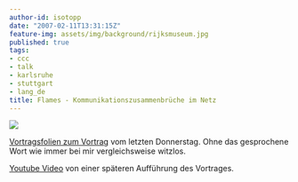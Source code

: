 ```yaml
---
author-id: isotopp
date: "2007-02-11T13:31:15Z"
feature-img: assets/img/background/rijksmuseum.jpg
published: true
tags:
- ccc
- talk
- karlsruhe
- stuttgart
- lang_de
title: Flames - Kommunikationszusammenbrüche im Netz
---
```

![](/uploads/flames.png)

[Vortragsfolien zum
Vortrag](https://www.slideshare.net/isotopp/flames-kommunikationszusammenbrche-im-netz)
vom letzten Donnerstag. Ohne das gesprochene Wort wie immer bei mir
vergleichsweise witzlos.

[Youtube Video](https://www.youtube.com/watch?v=FXD3vk9M7SQ) von einer
späteren Aufführung des Vortrages.
